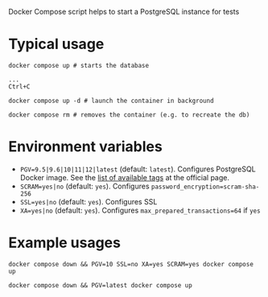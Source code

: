Docker Compose script helps to start a PostgreSQL instance for tests

Typical usage
=============

    docker compose up # starts the database

    ...
    Ctrl+C

    docker compose up -d # launch the container in background

    docker compose rm # removes the container (e.g. to recreate the db)

Environment variables
=====================

* `PGV=9.5|9.6|10|11|12|latest` (default: `latest`). Configures PostgreSQL Docker image.
   See the [list of available tags](https://github.com/docker-library/docs/blob/master/postgres/README.md#supported-tags-and-respective-dockerfile-links) at the official page.
* `SCRAM=yes|no` (default: `yes`). Configures `password_encryption=scram-sha-256`
* `SSL=yes|no` (default: `yes`). Configures SSL
* `XA=yes|no` (default: `yes`). Configures `max_prepared_transactions=64` if `yes`

Example usages
==============

    docker compose down && PGV=10 SSL=no XA=yes SCRAM=yes docker compose up

    docker compose down && PGV=latest docker compose up
